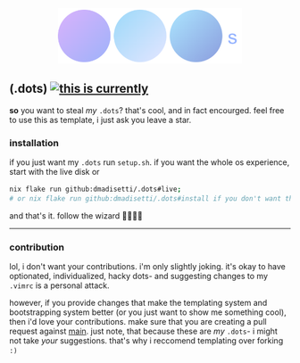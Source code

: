 <p align=center><img src=https://raw.githubusercontent.com/dmadisetti/.dots/readme/backgrounds/dots.png alt=".dots logo" height=100px/></p>

## (.dots) [![this is currently](https://github.com/dmadisetti/.dots/actions/workflows/flake.yaml/badge.svg)](https://github.com/dmadisetti/.dots/actions/workflows/flake.yaml)

**so** you want to steal _my_ `.dots`? that's cool, and in fact encourged. feel free to use this as template, i just ask you leave a star.
  
### installation

if you just want my `.dots` run `setup.sh`. if you want the whole os experience, start with the live disk or 

```bash
nix flake run github:dmadisetti/.dots#live;
# or nix flake run github:dmadisetti/.dots#install if you don't want the live disk, but you're missing out.
```

and that's it. follow the wizard 🧙🏾‍♂️✨

---

### contribution

lol, i don't want your contributions. i'm only slightly joking. it's okay to have optionated, individualized, hacky dots- and suggesting changes to my `.vimrc` is a personal attack.

however, if you provide changes that make the templating system and bootstrapping system better (or you just want to show me something cool), then i'd love your contributions. make sure that you are creating a pull request against [main](https://github.com/dmadisetti/.dots/tree/main). just note, that because these are _my_ `.dots`- i might not take _your_ suggestions. that's why i reccomend templating over forking `:)`
